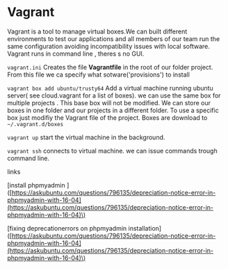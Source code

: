 # Vagrant

Vagrant is a tool to manage virtual boxes.We can built different environments to test our applications and all members of our team run the same configuration avoiding incompatibility issues with local software. Vagrant runs in command line , theres s no GUI.

`vagrant.ini` Creates the file **Vagrantfile** in the root of our folder project. From this file we ca specify what sotware\('provisions'\) to install

`vagrant box add ubuntu/trusty64` Add a virtual machine running ubuntu server\( see cloud.vagrant for a list of boxes\). we can use the same box for multiple projects . This base box will not be modified. We can store our boxes in one folder and our projects in a different folder. To use a specific box just modifiy the Vagrant file of the project. Boxes are download to `~/.vagrant.d/boxes`

`vagrant up` start the virtual machine in the background.

`vagrant ssh` connects to virtual machine. we can issue commands trough command line.

links

\[install phpmyadmin \]\([https://askubuntu.com/questions/796135/depreciation-notice-error-in-phpmyadmin-with-16-04](https://askubuntu.com/questions/796135/depreciation-notice-error-in-phpmyadmin-with-16-04)\)

\[fixing deprecationerrors on phpmyadmin installation\]\([https://askubuntu.com/questions/796135/depreciation-notice-error-in-phpmyadmin-with-16-04](https://askubuntu.com/questions/796135/depreciation-notice-error-in-phpmyadmin-with-16-04)\)

